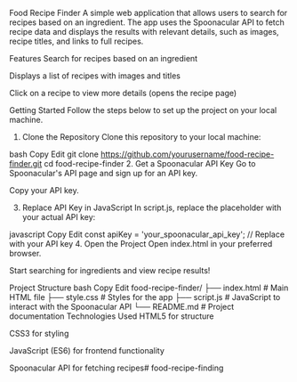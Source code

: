 Food Recipe Finder
A simple web application that allows users to search for recipes based on an ingredient. The app uses the Spoonacular API to fetch recipe data and displays the results with relevant details, such as images, recipe titles, and links to full recipes.

Features
Search for recipes based on an ingredient

Displays a list of recipes with images and titles

Click on a recipe to view more details (opens the recipe page)

Getting Started
Follow the steps below to set up the project on your local machine.

1. Clone the Repository
Clone this repository to your local machine:

bash
Copy
Edit
git clone https://github.com/yourusername/food-recipe-finder.git
cd food-recipe-finder
2. Get a Spoonacular API Key
Go to Spoonacular's API page and sign up for an API key.

Copy your API key.

3. Replace API Key in JavaScript
In script.js, replace the placeholder with your actual API key:

javascript
Copy
Edit
const apiKey = 'your_spoonacular_api_key';  // Replace with your API key
4. Open the Project
Open index.html in your preferred browser.

Start searching for ingredients and view recipe results!

Project Structure
bash
Copy
Edit
food-recipe-finder/
├── index.html          # Main HTML file
├── style.css           # Styles for the app
├── script.js           # JavaScript to interact with the Spoonacular API
└── README.md           # Project documentation
Technologies Used
HTML5 for structure

CSS3 for styling

JavaScript (ES6) for frontend functionality

Spoonacular API for fetching recipes# food-recipe-finding
